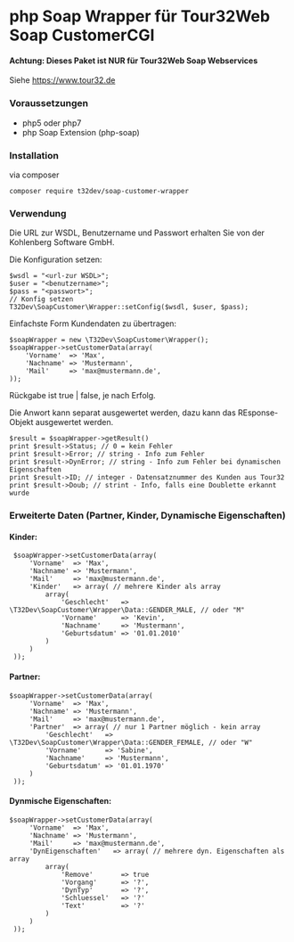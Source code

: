 # php Soap Wrapper für Tour32Web Soap CustomerCGI

#### Achtung: Dieses Paket ist **NUR** für Tour32Web Soap Webservices

Siehe https://www.tour32.de

### Voraussetzungen

 - php5 oder php7
 - php Soap Extension (php-soap)

### Installation

via composer

    composer require t32dev/soap-customer-wrapper
    
### Verwendung    

Die URL zur WSDL, Benutzername und Passwort erhalten Sie von der Kohlenberg Software GmbH.

Die Konfiguration setzen:

    $wsdl = "<url-zur WSDL>";
    $user = "<benutzername>";
    $pass = "<passwort>";
    // Konfig setzen
    T32Dev\SoapCustomer\Wrapper::setConfig($wsdl, $user, $pass);
    
Einfachste Form Kundendaten zu übertragen:

    $soapWrapper = new \T32Dev\SoapCustomer\Wrapper();
    $soapWrapper->setCustomerData(array(
        'Vorname'  => 'Max',
        'Nachname' => 'Mustermann',
        'Mail'     => 'max@mustermann.de',
    ));    
    
Rückgabe ist true | false, je nach Erfolg.

Die Anwort kann separat ausgewertet werden, dazu kann das REsponse-Objekt ausgewertet werden.

    $result = $soapWrapper->getResult()
    print $result->Status; // 0 = kein Fehler
    print $result->Error; // string - Info zum Fehler
    print $result->DynError; // string - Info zum Fehler bei dynamischen Eigenschaften
    print $result->ID; // integer - Datensatznummer des Kunden aus Tour32
    print $result->Doub; // strint - Info, falls eine Doublette erkannt wurde
    
        
### Erweiterte Daten (Partner, Kinder, Dynamische Eigenschaften)

#### Kinder:
 
 
     $soapWrapper->setCustomerData(array(
         'Vorname'  => 'Max',
         'Nachname' => 'Mustermann',
         'Mail'     => 'max@mustermann.de',
         'Kinder'   => array( // mehrere Kinder als array
             array(
                 'Geschlecht'   => \T32Dev\SoapCustomer\Wrapper\Data::GENDER_MALE, // oder "M"
                 'Vorname'      => 'Kevin',
                 'Nachname'     => 'Mustermann',
                 'Geburtsdatum' => '01.01.2010'
             )
         )
     ));

#### Partner:
 
 
    $soapWrapper->setCustomerData(array(
         'Vorname'  => 'Max',
         'Nachname' => 'Mustermann',
         'Mail'     => 'max@mustermann.de',
         'Partner'  => array( // nur 1 Partner möglich - kein array
             'Geschlecht'   => \T32Dev\SoapCustomer\Wrapper\Data::GENDER_FEMALE, // oder "W"
             'Vorname'      => 'Sabine',
             'Nachname'     => 'Mustermann',
             'Geburtsdatum' => '01.01.1970'
         )
     ));

#### Dynmische Eigenschaften:
 
 
    $soapWrapper->setCustomerData(array(
         'Vorname'  => 'Max',
         'Nachname' => 'Mustermann',
         'Mail'     => 'max@mustermann.de',
         'DynEigenschaften'   => array( // mehrere dyn. Eigenschaften als array
             array(
                 'Remove'       => true
                 'Vorgang'      => '?',
                 'DynTyp'       => '?',
                 'Schluessel'   => '?'
                 'Text'         => '?'
             )
         )
     ));
